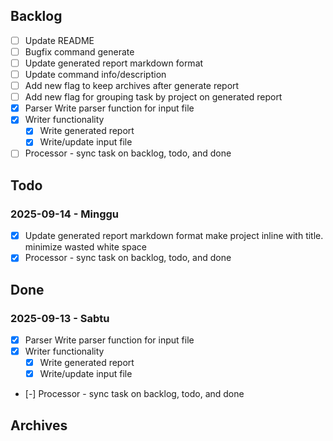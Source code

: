## Backlog
- [ ] Update README <!-- @tada|#1 -->
- [ ] Bugfix command generate <!-- @tada|#2 -->
- [ ] Update generated report markdown format <!-- @tada|#3 -->
- [ ] Update command info/description <!-- @tada|#4 -->
- [ ] Add new flag to keep archives after generate report <!-- @tada|#5 -->
- [ ] Add new flag for grouping task by project on generated report <!-- @tada|#6 -->
- [x] Parser <!-- @tada|#a|2025-09-13 -->
  Write parser function for input file
- [x] Writer functionality <!-- @tada|#b -->
  - [x] Write generated report
  - [x] Write/update input file
- [ ] Processor - sync task on backlog, todo, and done <!-- @tada|#c -->

## Todo
### 2025-09-14 - Minggu
- [x] Update generated report markdown format <!-- @tada|#3 -->
  make project inline with title. minimize wasted white space
- [x] Processor - sync task on backlog, todo, and done <!-- @tada|#c -->

## Done
### 2025-09-13 - Sabtu
- [x] Parser <!-- @tada|#a -->
  Write parser function for input file
- [x] Writer functionality <!-- @tada|#b -->
  - [x] Write generated report
  - [x] Write/update input file
- [-] Processor - sync task on backlog, todo, and done <!-- @tada|#c -->

## Archives
